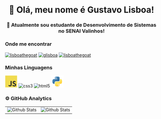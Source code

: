 ﻿## <h1 align="center"> 👋 Olá, meu nome é Gustavo Lisboa!</h1>
<h3 align="center"> 🚀 Atualmente sou estudante de Desenvolvimento de Sistemas no SENAI Valinhos!</h3>

<h3 align="left">Onde me encontrar</h3>
<p align="left">
<a href="https://twitter.com/lisboathegoat" target="blank"><img align="center" src="https://raw.githubusercontent.com/rahuldkjain/github-profile-readme-generator/master/src/images/icons/Social/twitter.svg" alt="lisboathegoat" height="30" width="40" /></a>
<a href="https://linkedin.com/in/glisboa" target="blank"><img align="center" src="https://raw.githubusercontent.com/rahuldkjain/github-profile-readme-generator/master/src/images/icons/Social/linked-in-alt.svg" alt="glisboa" height="30" width="40" /></a>
<a href="https://instagram.com/lisboathegoat" target="blank"><img align="center" src="https://raw.githubusercontent.com/rahuldkjain/github-profile-readme-generator/master/src/images/icons/Social/instagram.svg" alt="lisboathegoat" height="30" width="40" /></a>
</p>

<h3 align="left">Minhas Linguagens</h3>
<p align="left">
<a target="blank"><img  src="https://raw.githubusercontent.com/devicons/devicon/master/icons/javascript/javascript-original.svg" alt="javascript" width="40" height="40"/></a>
<a target="blank"><img src="https://cdn.jsdelivr.net/gh/devicons/devicon@latest/icons/css3/css3-original.svg" alt="css3" width="40" height="40" /> </a>
<a target="blank"><img src="https://cdn.jsdelivr.net/gh/devicons/devicon@latest/icons/html5/html5-original.svg" alt="html5" width="40" height="40" /> </a>
<a target="blank"><img  src="https://raw.githubusercontent.com/devicons/devicon/master/icons/python/python-original.svg" alt="python" width="40" height="40"/> </a>
          
</p>

### ⚙️ GitHub Analytics

<table>
  <tr>
    <td>
      <img
        align="left"
        src="https://github-readme-stats.vercel.app/api?username=lisboathecoder&theme=dark&hide_border=true&include_all_commits=true"
        alt="Github Stats"
      />
    </td>
    <td>
      <img
        align="down"
        src="https://github-readme-stats.vercel.app/api/top-langs/?username=lisboathecoder&theme=dark&hide_border=true&include_all_commits=true&count_private=true&"
        alt="Github Stats"
      />
    </td>
  </tr>
</table>


